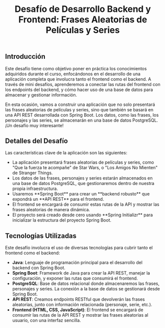 <header>
<h1>Desafío de Desarrollo Backend y Frontend: Frases Aleatorias de Películas y Series</h1>
</header>

<div class="container">
<section class="description">
   <h2>Introducción</h2>
   <p>
       Este desafío tiene como objetivo poner en práctica los conocimientos adquiridos durante el curso, enfocándonos en el desarrollo de una aplicación completa que involucra tanto el frontend como el backend. A través de mini desafíos, aprenderemos a conectar las rutas del frontend con los endpoints del backend, y cómo hacer uso de una base de datos para almacenar y gestionar información.
   </p>
   <p>
       En esta ocasión, vamos a construir una aplicación que no solo presentará las frases aleatorias de películas y series, sino que también se basará en una API REST desarrollada con Spring Boot. Los datos, como las frases, los personajes y las series, se almacenarán en una base de datos PostgreSQL. ¡Un desafío muy interesante!
   </p>
</section>

<section class="challenge-details">
   <h2>Detalles del Desafío</h2>
   <p>Las características clave de la aplicación son las siguientes:</p>
   <ul>
       <li>La aplicación presentará frases aleatorias de películas y series, como "Que la fuerza te acompañe" de Star Wars, o "Los Amigos No Mienten" de Stranger Things.</li>
       <li>Los datos de las frases, personajes y series estarán almacenados en una base de datos PostgreSQL, que gestionaremos dentro de nuestra propia infraestructura.</li>
       <li>Usaremos **Spring Boot** para crear un **backend robusto** que expondrá un **API REST** para el frontend.</li>
       <li>El frontend se encargará de consumir estas rutas de la API y mostrar las frases aleatorias de manera dinámica.</li>
       <li>El proyecto será creado desde cero usando **Spring Initializr** para inicializar la estructura del proyecto Spring Boot.</li>
   </ul>
</section>

<section class="tech-stack">
   <h2>Tecnologías Utilizadas</h2>
   <p>Este desafío involucra el uso de diversas tecnologías para cubrir tanto el frontend como el backend:</p>
   <ul>
       <li><strong>Java</strong>: Lenguaje de programación principal para el desarrollo del backend con Spring Boot.</li>
       <li><strong>Spring Boot</strong>: Framework de Java para crear la API REST, manejar la configuración, y exponer las rutas que consumirá el frontend.</li>
       <li><strong>PostgreSQL</strong>: Base de datos relacional donde almacenaremos las frases, personajes y series. La conexión a la base de datos se gestionará desde Spring Boot.</li>
       <li><strong>API REST</strong>: Creamos endpoints RESTful que devolverán las frases aleatorias, junto con información relacionada (personaje, serie, etc.).</li>
       <li><strong>Frontend (HTML, CSS, JavaScript)</strong>: El frontend se encargará de consumir las rutas de la API REST y mostrar las frases aleatorias al usuario, con una interfaz sencilla.</li>
   </ul>
</section>
